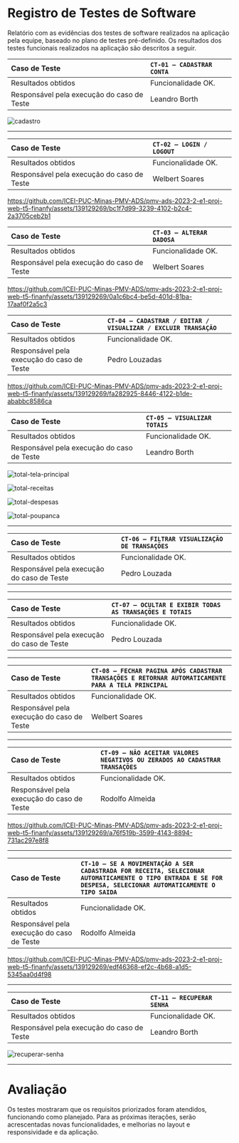 
# Registro de Testes de Software

Relatório com as evidências dos testes de software realizados na aplicação pela equipe, baseado no plano de testes pré-definido.
Os resultados dos testes funcionais realizados na aplicação são descritos a seguir.

|Caso de Teste | `CT-01 – CADASTRAR CONTA` |
|:---|:---|
| Resultados obtidos | Funcionalidade OK. |
| Responsável pela execução do caso de Teste | Leandro Borth |

![cadastro](https://github.com/ICEI-PUC-Minas-PMV-ADS/pmv-ads-2023-2-e1-proj-web-t5-finanfy/assets/116202867/3643539c-7f17-4937-b486-efec4c797b05)

---

|Caso de Teste | `CT-02 – LOGIN / LOGOUT` |
|:---|:---|
| Resultados obtidos | Funcionalidade OK. |
| Responsável pela execução do caso de Teste | Welbert Soares |

https://github.com/ICEI-PUC-Minas-PMV-ADS/pmv-ads-2023-2-e1-proj-web-t5-finanfy/assets/139129269/bc1f7d99-3239-4102-b2c4-2a3705ceb2b1



|Caso de Teste | `CT-03 – ALTERAR DADOSA` |
|:---|:---|
| Resultados obtidos | Funcionalidade OK. |
| Responsável pela execução do caso de Teste | Welbert Soares |

https://github.com/ICEI-PUC-Minas-PMV-ADS/pmv-ads-2023-2-e1-proj-web-t5-finanfy/assets/139129269/0a1c6bc4-be5d-401d-81ba-17aaf0f2a5c3



|Caso de Teste | `CT-04 – CADASTRAR / EDITAR / VISUALIZAR / EXCLUIR TRANSAÇÃO` |
|:---|:---|
| Resultados obtidos | Funcionalidade OK. |
| Responsável pela execução do caso de Teste | Pedro Louzadas |

https://github.com/ICEI-PUC-Minas-PMV-ADS/pmv-ads-2023-2-e1-proj-web-t5-finanfy/assets/139129269/fa282925-8446-4122-b1de-ababbc8586ca




|Caso de Teste | `CT-05 – VISUALIZAR TOTAIS` |
|:---|:---|
| Resultados obtidos | Funcionalidade OK. |
| Responsável pela execução do caso de Teste | Leandro Borth |

![total-tela-principal](https://github.com/ICEI-PUC-Minas-PMV-ADS/pmv-ads-2023-2-e1-proj-web-t5-finanfy/assets/116202867/9571cfde-5e54-4074-8709-25f9bd079ee3)

![total-receitas](https://github.com/ICEI-PUC-Minas-PMV-ADS/pmv-ads-2023-2-e1-proj-web-t5-finanfy/assets/116202867/8015cda5-dda7-49df-950d-36d29f4c40af)

![total-despesas](https://github.com/ICEI-PUC-Minas-PMV-ADS/pmv-ads-2023-2-e1-proj-web-t5-finanfy/assets/116202867/571c8006-3d1f-4ff8-a084-4d903c9d7f0e)

![total-poupanca](https://github.com/ICEI-PUC-Minas-PMV-ADS/pmv-ads-2023-2-e1-proj-web-t5-finanfy/assets/116202867/d958997d-a0d3-477b-bb76-b57ac5a9fd51)

---

|Caso de Teste | `CT-06 – FILTRAR VISUALIZAÇÃO DE TRANSAÇÕES` |
|:---|:---|
| Resultados obtidos | Funcionalidade OK. |
| Responsável pela execução do caso de Teste | Pedro Louzada |

---

|Caso de Teste | `CT-07 – OCULTAR E EXIBIR TODAS AS TRANSAÇÕES E TOTAIS` |
|:---|:---|
| Resultados obtidos | Funcionalidade OK. |
| Responsável pela execução do caso de Teste | Pedro Louzada |

---

|Caso de Teste | `CT-08 – FECHAR PAGINA APÓS CADASTRAR TRANSAÇÕES E RETORNAR AUTOMATICAMENTE PARA A TELA PRINCIPAL` |
|:---|:---|
| Resultados obtidos | Funcionalidade OK. |
| Responsável pela execução do caso de Teste | Welbert Soares |

---

|Caso de Teste | `CT-09 – NÃO ACEITAR VALORES NEGATIVOS OU ZERADOS AO CADASTRAR TRANSAÇÕES` |
|:---|:---|
| Resultados obtidos | Funcionalidade OK. |
| Responsável pela execução do caso de Teste | Rodolfo Almeida |

https://github.com/ICEI-PUC-Minas-PMV-ADS/pmv-ads-2023-2-e1-proj-web-t5-finanfy/assets/139129269/a76f519b-3599-4143-8894-731ac297e8f8

---

|Caso de Teste | `CT-10 – SE A MOVIMENTAÇÃO A SER CADASTRADA FOR RECEITA, SELECIONAR AUTOMATICAMENTE O TIPO ENTRADA E SE FOR DESPESA, SELECIONAR AUTOMATICAMENTE O TIPO SAIDA` |
|:---|:---|
| Resultados obtidos | Funcionalidade OK. |
| Responsável pela execução do caso de Teste | Rodolfo Almeida |

https://github.com/ICEI-PUC-Minas-PMV-ADS/pmv-ads-2023-2-e1-proj-web-t5-finanfy/assets/139129269/edf46368-ef2c-4b68-a1d5-5345aa0d4f98

---

|Caso de Teste | `CT-11 – RECUPERAR SENHA` |
|:---|:---|
| Resultados obtidos | Funcionalidade OK. |
| Responsável pela execução do caso de Teste | Leandro Borth |

![recuperar-senha](https://github.com/ICEI-PUC-Minas-PMV-ADS/pmv-ads-2023-2-e1-proj-web-t5-finanfy/assets/116202867/3491f448-d5d9-4309-aeef-47835c60de46)


---

# Avaliação
Os testes mostraram que os requisitos priorizados foram atendidos, funcionando como planejado. Para as próximas iterações, serão acrescentadas novas funcionalidades, e melhorias no layout e responsividade e da aplicação.
